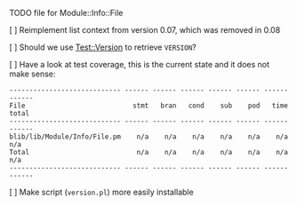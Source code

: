TODO file for Module::Info::File

[ ] Reimplement list context from version 0.07, which was removed in 0.08

[ ] Should we use [Test::Version](https://metacpan.org/pod/Test::Version) to retrieve `VERSION`?

[ ] Have a look at test coverage, this is the current state and it does not
  make sense:

```
---------------------------- ------ ------ ------ ------ ------ ------ ------
File                           stmt   bran   cond    sub    pod   time  total
---------------------------- ------ ------ ------ ------ ------ ------ ------
blib/lib/Module/Info/File.pm    n/a    n/a    n/a    n/a    n/a    n/a    n/a
Total                           n/a    n/a    n/a    n/a    n/a    n/a    n/a
---------------------------- ------ ------ ------ ------ ------ ------ ------
```

[ ] Make script (`version.pl`) more easily installable


